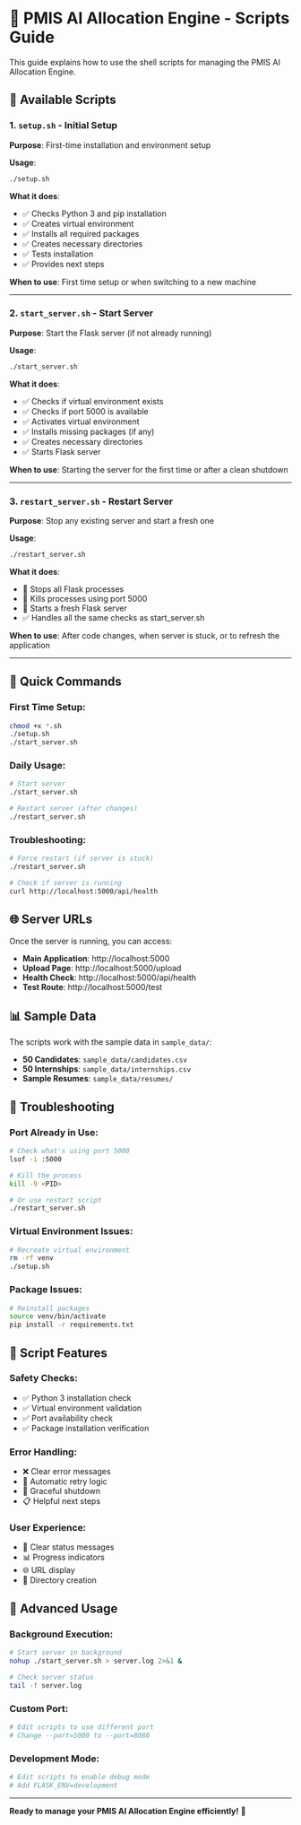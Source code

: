 # 🚀 PMIS AI Allocation Engine - Scripts Guide

This guide explains how to use the shell scripts for managing the PMIS AI Allocation Engine.

## 📁 Available Scripts

### 1. `setup.sh` - Initial Setup
**Purpose**: First-time installation and environment setup

**Usage**:
```bash
./setup.sh
```

**What it does**:
- ✅ Checks Python 3 and pip installation
- ✅ Creates virtual environment
- ✅ Installs all required packages
- ✅ Creates necessary directories
- ✅ Tests installation
- ✅ Provides next steps

**When to use**: First time setup or when switching to a new machine

---

### 2. `start_server.sh` - Start Server
**Purpose**: Start the Flask server (if not already running)

**Usage**:
```bash
./start_server.sh
```

**What it does**:
- ✅ Checks if virtual environment exists
- ✅ Checks if port 5000 is available
- ✅ Activates virtual environment
- ✅ Installs missing packages (if any)
- ✅ Creates necessary directories
- ✅ Starts Flask server

**When to use**: Starting the server for the first time or after a clean shutdown

---

### 3. `restart_server.sh` - Restart Server
**Purpose**: Stop any existing server and start a fresh one

**Usage**:
```bash
./restart_server.sh
```

**What it does**:
- 🛑 Stops all Flask processes
- 🛑 Kills processes using port 5000
- 🚀 Starts a fresh Flask server
- ✅ Handles all the same checks as start_server.sh

**When to use**: After code changes, when server is stuck, or to refresh the application

---

## 🎯 Quick Commands

### First Time Setup:
```bash
chmod +x *.sh
./setup.sh
./start_server.sh
```

### Daily Usage:
```bash
# Start server
./start_server.sh

# Restart server (after changes)
./restart_server.sh
```

### Troubleshooting:
```bash
# Force restart (if server is stuck)
./restart_server.sh

# Check if server is running
curl http://localhost:5000/api/health
```

## 🌐 Server URLs

Once the server is running, you can access:

- **Main Application**: http://localhost:5000
- **Upload Page**: http://localhost:5000/upload
- **Health Check**: http://localhost:5000/api/health
- **Test Route**: http://localhost:5000/test

## 📊 Sample Data

The scripts work with the sample data in `sample_data/`:

- **50 Candidates**: `sample_data/candidates.csv`
- **50 Internships**: `sample_data/internships.csv`
- **Sample Resumes**: `sample_data/resumes/`

## 🔧 Troubleshooting

### Port Already in Use:
```bash
# Check what's using port 5000
lsof -i :5000

# Kill the process
kill -9 <PID>

# Or use restart script
./restart_server.sh
```

### Virtual Environment Issues:
```bash
# Recreate virtual environment
rm -rf venv
./setup.sh
```

### Package Issues:
```bash
# Reinstall packages
source venv/bin/activate
pip install -r requirements.txt
```

## 📝 Script Features

### Safety Checks:
- ✅ Python 3 installation check
- ✅ Virtual environment validation
- ✅ Port availability check
- ✅ Package installation verification

### Error Handling:
- ❌ Clear error messages
- 🔄 Automatic retry logic
- 🛑 Graceful shutdown
- 📋 Helpful next steps

### User Experience:
- 🎯 Clear status messages
- 📊 Progress indicators
- 🌐 URL display
- 📁 Directory creation

## 🚀 Advanced Usage

### Background Execution:
```bash
# Start server in background
nohup ./start_server.sh > server.log 2>&1 &

# Check server status
tail -f server.log
```

### Custom Port:
```bash
# Edit scripts to use different port
# Change --port=5000 to --port=8080
```

### Development Mode:
```bash
# Edit scripts to enable debug mode
# Add FLASK_ENV=development
```

---

**Ready to manage your PMIS AI Allocation Engine efficiently!** 🎯

